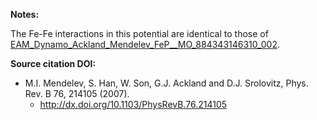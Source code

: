 **Notes:**

The Fe-Fe interactions in this potential are identical to those of [EAM_Dynamo_Ackland_Mendelev_FeP__MO_884343146310_002](https://openkim.org/cite/MO_884343146310_002).

**Source citation DOI:**

* M.I. Mendelev, S. Han, W. Son, G.J. Ackland and D.J. Srolovitz, Phys. Rev. B 76, 214105 (2007).
    - http://dx.doi.org/10.1103/PhysRevB.76.214105
